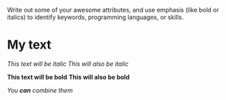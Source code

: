 Write out some of your awesome attributes, and use emphasis (like bold or italics) to identify keywords, programming languages, or skills. 

# My text

*This text will be italic*
_This will also be italic_

**This text will be bold**
__This will also be bold__

_You **can** combine them_
